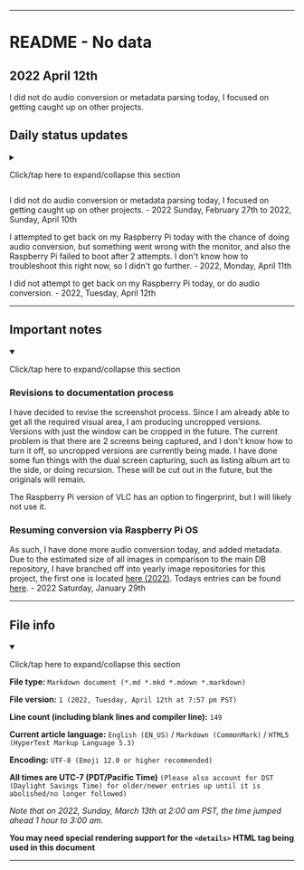 
***

# README - No data

## 2022 April 12th

<!-- I decided not to convert audio today, as I needed more time to catch up on other projects. !-->

<!-- I resumed audio conversion again today. More info is available below. !-->

<!-- I did not do any audio conversion again today, I took a break from it. !-->

I did not do audio conversion or metadata parsing today, I focused on getting caught up on other projects.

<!-- 
After a hard drive backup on 2021 November 22nd, I have noted that I need to look into memory usage, and this project might be a factor. I only cleared up 20 gigabytes of free space from the backup. This project may get paused further, as I should be able to clear up 30 or more gigabytes of space from backups. This project also takes a considerable amount of time (2-4+ hours) to do daily as well.
!-->

## Daily status updates

<details><summary><p lang="en">Click/tap here to expand/collapse this section</p></summary>

I miss doing audio conversion. I hope to get back to it eventually. - 2021 November 25th

I am going to try to keep adding a new public entry each day to this file for every day I don't convert audio. - 2021 November 25th/26th

I have been thinking of what to work on when I get back to this project, there is a lot that still needs to be converted, and I have had to switch from audio only to video with audio, as I just recently ran low on songs again. - 2021 November 27th

I am back to normal again, but I have not resumed conversion. There is still so much to do, I just don't have the storage. - 2021 November 28th

I considered doing some conversion today, but decided not to. This has been your daily update. - 2021 November 29th

I still have not resumed audio conversion today. - 2021 NOvember 30th

I started playing the game TreeWorld again today, I have found that the games DOES have music. I am going to need to put further effort into researching how to do an audio only recording  with good sound. - 2021 December 1st

Still no progress on audio conversion or research on audio recording on Android. - 2021 December 2nd

I think I solved the storage problem. Last night, I didn't want to do a hard drive backup, so I thought to myself that there has to be something already backed up I can delete to free space. I was in luck. I found over 38 gigbabytes of APK files, I thought I cleared my APK collection months ago. Of course, I did leave 1 copy of the latest functional version in each folder.

However, with the storage issue resolved, there is still the time issue. I don't have the time to convert audio right now, as I am already putting a lot of time into other tasks, notably the FINF-DB project. So I did not get back to audio conversion yet today. - 2021 December 3rd

I did not get back to audio conversion today. - 2021 December 4th to 2021 December 27th (I can't keep adding daily entries, it is too forced)

With my new Raspberry Pi, I am wondering if the process of conversion can resume again, maybe even as an all-day all-night thing (since it is a secondary device) - 2021 December 28th

I am getting really tempted to resume audio conversion. - 2021 December 29th to 2021 December 30th

I did not get to audio conversion this month.- 2021 December 31st

I was really tempted to convert audio files today, but I just didn't have the time. - 2022 January 1st

I was really tempted to convert audio files again today, but I still just didn't have the time. - 2022 January 2nd

I didn't consider doing audio conversion today. - 2022 January 3rd to 2022 January 18th

Considerations are being done to use the Raspberry Pi to convert audio, the only problems are that I can't take good screenshots on the Raspberry Pi yet, and I don't want to wear the SD card down too quickly. Screenshots on the laptop aren't possible at the moment either, as the `ALT` + `PRINT SCREEN` shortcut is having difficulties. - 2022 January 19th

I didn't consider doing audio conversion today. - 2022 January 20th to 2022 January 27th

I used VLC on the Raspberry Pi to test conversion today, and it seemed very plausible.  I received good results using VLC Media Player. The only thing stopping me from resuming audio conversion is the inability to take a good screenshot that isn't 2 screens wide without having to individually crop each image, and the inability to take a screenshot of just the current window, and nothing else without having to individually crop each image. VLC Exporting from WebM to MP3 works fine. It exports at the same speed as my laptop, and the file appears to be functional, but partially recognizes the exported file as a plain text file (icon-wise) but a functional MP3 file other than that. I need to test it across devices first, and also to attempt other conversion types (such as MKV to MP3, WebM to OGG, MP4 to MP3, etc.) it also doesn't tax my CPU, or cache, unlike my other device. The screenshot factor is still throwing me off, but I am looking for workarounds and fixes. - 2022 January 28th

I have decided to revise the screenshot process. Since I am already able to get all the required visual area, I am producing uncropped versions. Versions with just the window can be cropped in the future. The current problem is that there are 2 screens being captured, and I don't know how to turn it off, so uncropped versions are currently being made. I have done some fun things with the dual screen capturing, such as listing album art to the side, or doing recursion. These will be cut out in the future, but the originals will remain.

As such, I have done more audio conversion today, and added metadata. Due to the estimated size of all images in comparison to the main DB repository, I have branched off into yearly image repositories for this project, the first one is located [here (2022)](https://github.com/seanpm2001/SeansAudioDB_Images_2022/). Todays entries can be found [here](https://github.com/seanpm2001/SeansAudioDB_Images_2022/tree/SeansAudioDB_IMG2022/2022/January/2022.01.29/). - 2022 Saturday, January 29th

I resumed audio conversion again today, and added more metadata. The data for today is available [here](https://github.com/seanpm2001/SeansAudioDB_Images_2022/tree/SeansAudioDB_IMG2022/2022/January/2022.01.30/). - 2022 Sunday January 30th

I took a break from audio conversion today. - 2022 Monday, January 31st

I took a break from audio conversion again today. - 2022 Tuesday, February 1st

I did some audio conversion today, but there was an error. Here is the context:

I turned the Wi-Fi connection off on my Raspberry Pi last night, as I wanted to work without Internet. I found out the next day that the Raspberry Pi has no internal clock, and just continued from the shutdown at around 10:00 pm last night. However, I didn't fix it until I noticed the issue at 3:00 pm PST, when the clock hit midnight, over 4 hours after I started audio metadata additions. All images that date to a time before 2022 February 2nd at 1:00 am cannot be trusted for their creation date for this days entry. All images dating to 2022 February 2nd at 3:08 pm or later can be trusted for this days entry.

That being said, the files are not damaged, they are just misdated. The data for today is available [here](https://github.com/seanpm2001/SeansAudioDB_Images_2022/tree/SeansAudioDB_IMG2022/2022/January/2022.02.02/). - 2022 Wednesday, February 2nd

I did not resume audio conversion today. - 2022 Thursday, February 3rd to 2022 Friday, February 11th

I resumed audio conversion today, but didn't generate metadata, as I didn't have the time. - 2022 Saturday, February 12th

I created metadata for the converted Bejeweled Twist songs, but not the rest of the playlist from yesterday. I did not resume audio conversion today. Data for today can be found [here](https://github.com/seanpm2001/SeansAudioDB_Images_2022/tree/SeansAudioDB_IMG2022/2022/February/2022.02.13/). - 2022 Sunday, February 13th

I did not resume audio conversion today. - 2022 Monday, February 14th to 2022 Friday, February 18th

I created metadata for the rest of the playlist from a couple weeks ago. I did not resume audio conversion today. Data for today can be found [here](https://github.com/seanpm2001/SeansAudioDB_Images_2022/tree/SeansAudioDB_IMG2022/2022/February/2022.02.19/). - 2022 Saturday, February 19th

I did not so any audio conversion today. - 2022 Sunday February 20th to 2022 Wednesday February 23rd

I did not so any audio conversion today, but there is a high chance I will resume tomorrow. - 2022 Thursday, February 24th

I did audio conversion today, but I didn't parse the Metadata yet. - 2022 Friday, February 25th

I did not do audio conversion today, I just parsed the metadata. Data for today can be found [`[here]`](https://github.com/seanpm2001/SeansAudioDB_Images_2022/tree/SeansAudioDB_IMG2022/2022/February/2022.02.26/) - 2022 Saturday, February 26th

</details>

I did not do audio conversion or metadata parsing today, I focused on getting caught up on other projects. - 2022 Sunday, February 27th to 2022, Sunday, April 10th

I attempted to get back on my Raspberry Pi today with the chance of doing audio conversion, but something went wrong with the monitor, and also the Raspberry Pi failed to boot after 2 attempts. I don't know how to troubleshoot this right now, so I didn't go further. - 2022, Monday, April 11th

I did not attempt to get back on my Raspberry Pi today, or do audio conversion. - 2022, Tuesday, April 12th

***

## Important notes

<details open><summary><p lang="en">Click/tap here to expand/collapse this section</p></summary>

### Revisions to documentation process

I have decided to revise the screenshot process. Since I am already able to get all the required visual area, I am producing uncropped versions. Versions with just the window can be cropped in the future. The current problem is that there are 2 screens being captured, and I don't know how to turn it off, so uncropped versions are currently being made. I have done some fun things with the dual screen capturing, such as listing album art to the side, or doing recursion. These will be cut out in the future, but the originals will remain.

The Raspberry Pi version of VLC has an option to fingerprint, but I will likely not use it.

### Resuming conversion via Raspberry Pi OS

As such, I have done more audio conversion today, and added metadata. Due to the estimated size of all images in comparison to the main DB repository, I have branched off into yearly image repositories for this project, the first one is located [here (2022)](https://github.com/seanpm2001/SeansAudioDB_Images_2022/). Todays entries can be found [here](https://github.com/seanpm2001/SeansAudioDB_Images_2022/tree/SeansAudioDB_IMG2022/2022/January/2022.01.29/). - 2022 Saturday, January 29th

</details>

***

## File info

<details open><summary><p lang="en">Click/tap here to expand/collapse this section</p></summary>

**File type:** `Markdown document (*.md *.mkd *.mdown *.markdown)`

**File version:** `1 (2022, Tuesday, April 12th at 7:57 pm PST)`

**Line count (including blank lines and compiler line):** `149`

**Current article language:** `English (EN_US)` / `Markdown (CommonMark)` / `HTML5 (HyperText Markup Language 5.3)`

**Encoding:** `UTF-8 (Emoji 12.0 or higher recommended)`

**All times are UTC-7 (PDT/Pacific Time)** `(Please also account for DST (Daylight Savings Time) for older/newer entries up until it is abolished/no longer followed)`

_Note that on 2022, Sunday, March 13th at 2:00 am PST, the time jumped ahead 1 hour to 3:00 am._

**You may need special rendering support for the `<details>` HTML tag being used in this document**

</details>

***
